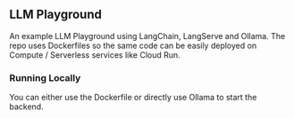 ## LLM Playground

An example LLM Playground using LangChain, LangServe and Ollama. The repo uses Dockerfiles so the same code can be easily deployed on Compute / Serverless services like Cloud Run.

### Running Locally

You can either use the Dockerfile or directly use Ollama to start the backend.
